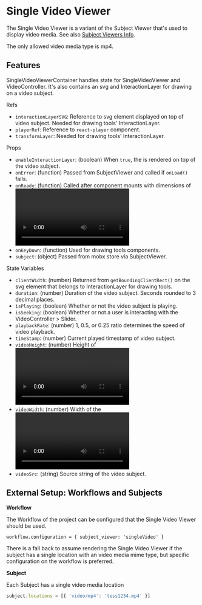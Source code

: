 # Single Video Viewer

The Single Video Viewer is a variant of the Subject Viewer that's used to
display video media. See also [Subject Viewers Info](https://github.com/zooniverse/front-end-monorepo/blob/master/packages/lib-classifier/src/components/Classifier/components/SubjectViewer/README.md).

The only allowed video media type is mp4.

## Features

SingleVideoViewerContainer handles state for SingleVideoViewer and VideoController. It's also contains an svg and InteractionLayer for drawing on a video subject.

Refs
- `interactionLayerSVG`: Reference to svg element displayed on top of video subject. Needed for drawing tools' InteractionLayer.
- `playerRef`: Reference to `react-player` component.
- `transformLayer`: Needed for drawing tools' InteractionLayer.

Props
- `enableInteractionLayer`: (boolean) When `true`, the <InteractionLayer> is rendered on top of the video subject.
- `onError`: (function) Passed from SubjectViewer and called if `onLoad()` fails.
- `onReady`: (function) Called after component mounts with dimensions of <video> and svg interaction layer. Function is passed from SubjectViewer and  dimensions are added to classification metatdata.
- `onKeyDown`: (function) Used for drawing tools components.
- `subject`: (object) Passed from mobx store via SubjectViewer.

State Variables
- `clientWidth`: (number) Returned from `getBoundingClientRect()` on the svg element that belongs to InteractionLayer for drawing tools.
- `duration`: (number) Duration of the video subject. Seconds rounded to 3 decimal places.
- `isPlaying`: (boolean) Whether or not the video subject is playing.
- `isSeeking`: (boolean) Whether or not a user is interacting with the VideoController > Slider.
- `playbackRate`: (number) 1, 0.5, or 0.25 ratio determines the speed of video playback.
- `timeStamp`: (number) Current played timestamp of video subject.
- `videoHeight`: (number) Height of <video> displaying the subject.
- `videoWidth`: (number) Width of the <video> displaying the subject.
- `videoSrc`: (string) Source string of the video subject.

## External Setup: Workflows and Subjects

**Workflow**

The Workflow of the project can be configured that the Single Video Viewer should be used.

`workflow.configuration = { subject_viewer: 'singleVideo' }`

There is a fall back to assume rendering the Single Video Viewer if the subject has a single location with an video media mime type, but specific configuration on the workflow is preferred.

**Subject**

Each Subject has a single video media location

```js
subject.locations = [{ 'video/mp4': 'tess1234.mp4' }]
```
